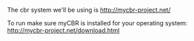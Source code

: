 The cbr system we'll be using is http://mycbr-project.net/

To run make sure myCBR is installed for your operating system: http://mycbr-project.net/download.html